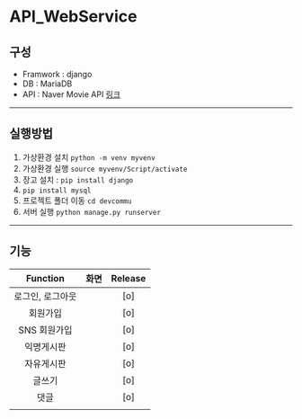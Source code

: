 # API_WebService

## 구성
- Framwork : django
- DB : MariaDB
- API : Naver Movie API [링크]('https://developers.naver.com/docs/serviceapi/search/movie/movie.md#%EC%98%81%ED%99%94')
------

## 실행방법
<!-- Code -->
1. 가상환경 설치 `python -m venv myvenv`
2. 가상환경 실행 `source myvenv/Script/activate`
3. 장고 설치 : `pip install django`
4. `pip install mysql` 
5. 프로젝트 폴더 이동 `cd devcommu`
6. 서버 실행 `python manage.py runserver`
-------

## 기능
<!-- Image -->
|Function|화면|Release|
|:--:|:--:|:--:|
|로그인, 로그아웃||[o]|
|회원가입||[o]|
|SNS 회원가입||[o]|
|익명게시판||[o]|
|자유게시판||[o]|
|글쓰기||[o]|
|댓글||[o]|
|||
